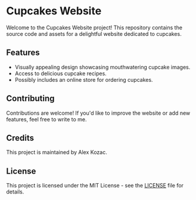 # Cupcakes Website

Welcome to the Cupcakes Website project! This repository contains the source code and assets for a delightful website dedicated to cupcakes.

## Features

- Visually appealing design showcasing mouthwatering cupcake images.
- Access to delicious cupcake recipes.
- Possibly includes an online store for ordering cupcakes.


## Contributing

Contributions are welcome! If you'd like to improve the website or add new features, feel free to write to me.

## Credits

This project is maintained by Alex Kozac.

## License

This project is licensed under the MIT License - see the [LICENSE](LICENSE) file for details.
